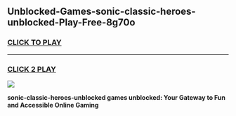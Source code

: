 
## Unblocked-Games-sonic-classic-heroes-unblocked-Play-Free-8g70o
<h3>
<a href="https://premium76.site?title=sonic-classic-heroes-unblocked&ref=18A1">CLICK TO PLAY</a></h3>
<hr>

<h3>
<a href="https://premium76.site?title=sonic-classic-heroes-unblocked&ref=18A1">CLICK 2 PLAY</a>
  
</h3>

<a href="https://premium76.site?title=sonic-classic-heroes-unblocked&ref=18A1"><img src="https://clearcache.store/games.png"></a>


**sonic-classic-heroes-unblocked games unblocked: Your Gateway to Fun and Accessible Online Gaming**
